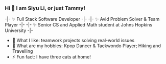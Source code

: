 ### Hi 👋 I am Siyu Li, or just Tammy!

-|- ✨ Full Stack Software Developer -|-
-|- ✨ Avid Problem Solver & Team Player -|-
-|- ✨ Senior CS and Applied Math student at Johns Hopkins University -|-

- 🔭 What I like: teamwork projects solving real-world issues
- 👯 What are my hobbies: Kpop Dancer & Taekwondo Player; Hiking and Travelling
- ⚡ Fun fact: I have three cats at home!
